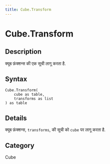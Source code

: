 ```yaml
---
title: Cube.Transform
---
```


# Cube.Transform


## Description

क्यूब फ़ंक्शन्स की एक सूची लागू करता है.


## Syntax

```powerquery
Cube.Transform(
    cube as table,
    transforms as list
) as table
```


## Details

क्यूब फ़ंक्शन्स, <code>transforms</code>, की सूची को <code>cube</code> पर लागू करता है.



## Category
Cube
